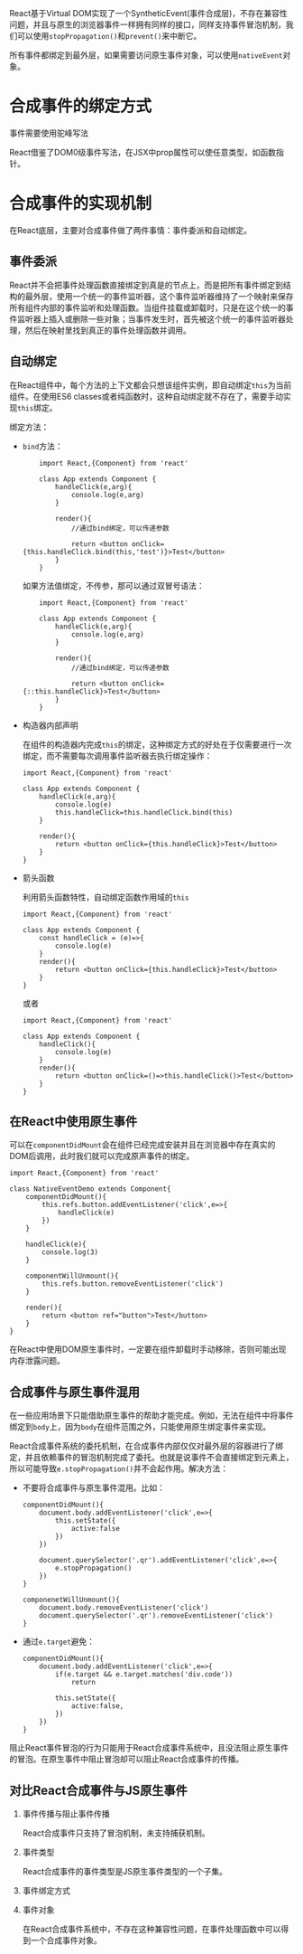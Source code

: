 React基于Virtual DOM实现了一个SyntheticEvent(事件合成层)，不存在兼容性问题，并且与原生的浏览器事件一样拥有同样的接口，同样支持事件冒泡机制，我们可以使用`stopPropagation()`和`prevent()`来中断它。

所有事件都绑定到最外层，如果需要访问原生事件对象，可以使用`nativeEvent`对象。

# 合成事件的绑定方式

事件需要使用驼峰写法

React借鉴了DOM0级事件写法，在JSX中prop属性可以使任意类型，如函数指针。

# 合成事件的实现机制

在React底层，主要对合成事件做了两件事情：事件委派和自动绑定。

## 事件委派

React并不会把事件处理函数直接绑定到真是的节点上，而是把所有事件绑定到结构的最外层，使用一个统一的事件监听器，这个事件监听器维持了一个映射来保存所有组件内部的事件监听和处理函数。当组件挂载或卸载时，只是在这个统一的事件监听器上插入或删除一些对象；当事件发生时，首先被这个统一的事件监听器处理，然后在映射里找到真正的事件处理函数并调用。

## 自动绑定

在React组件中，每个方法的上下文都会只想该组件实例，即自动绑定`this`为当前组件。在使用ES6 classes或者纯函数时，这种自动绑定就不存在了，需要手动实现`this`绑定。

绑定方法：

* `bind`方法：

    ```
        import React,{Component} from 'react'

        class App extends Component {
            handleClick(e,arg){
                console.log(e,arg)
            }

            render(){
                //通过bind绑定，可以传递参数

                return <button onClick={this.handleClick.bind(this,'test')}>Test</button>
            }
        }
    ```

    如果方法值绑定，不传参，那可以通过双冒号语法：

    ```
        import React,{Component} from 'react'

        class App extends Component {
            handleClick(e,arg){
                console.log(e,arg)
            }

            render(){
                //通过bind绑定，可以传递参数

                return <button onClick={::this.handleClick}>Test</button>
            }
        }
    ```

* 构造器内部声明

    在组件的构造器内完成`this`的绑定，这种绑定方式的好处在于仅需要进行一次绑定，而不需要每次调用事件监听器去执行绑定操作：

    ```
    import React,{Component} from 'react'

    class App extends Component {
        handleClick(e,arg){
            console.log(e)
            this.handleClick=this.handleClick.bind(this)
        }

        render(){
            return <button onClick={this.handleClick}>Test</button>
        }
    }
    ```

* 箭头函数

    利用箭头函数特性，自动绑定函数作用域的`this`

    ```
    import React,{Component} from 'react'

    class App extends Component {
        const handleClick = (e)=>{
            console.log(e)
        }
        render(){
            return <button onClick={this.handleClick}>Test</button>
        }
    }
    ```
    或者
    ```
    import React,{Component} from 'react'

    class App extends Component {
        handleClick(){
            console.log(e)
        }
        render(){
            return <button onClick=()=>this.handleClick()>Test</button>
        }
    }
    ```

## 在React中使用原生事件

可以在`componentDidMount`会在组件已经完成安装并且在浏览器中存在真实的DOM后调用，此时我们就可以完成原声事件的绑定。

```
import React,{Component} from 'react'

class NativeEventDemo extends Component{
    componentDidMount(){
        this.refs.button.addEventListener('click',e=>{
            handleClick(e)
        })
    }

    handleClick(e){
        console.log(3)
    }

    componentWillUnmount(){
        this.refs.button.removeEventListener('click')
    }

    render(){
        return <button ref="button">Test</button>
    }
}
```

在React中使用DOM原生事件时，一定要在组件卸载时手动移除，否则可能出现内存泄露问题。

## 合成事件与原生事件混用

在一些应用场景下只能借助原生事件的帮助才能完成。例如，无法在组件中将事件绑定到`body`上，因为`body`在组件范围之外，只能使用原生绑定事件来实现。

React合成事件系统的委托机制，在合成事件内部仅仅对最外层的容器进行了绑定，并且依赖事件的冒泡机制完成了委托。也就是说事件不会直接绑定到元素上，所以可能导致`e.stopPropagation()`并不会起作用。解决方法：

* 不要将合成事件与原生事件混用。比如：

    ```
    componentDidMount(){
        document.body.addEventListener('click',e=>{
            this.setState({
                active:false
            })
        })

        document.querySelector('.qr').addEventListener('click',e=>{
            e.stopPropagation()
        })
    }

    componenetWillUnmount(){
        document.body.removeEventListener('click')
        document.querySelector('.qr').removeEventListener('click')
    }
    ```

* 通过`e.target`避免：
    ```
    componentDidMount(){
        document.body.addEventListener('click',e=>{
            if(e.target && e.target.matches('div.code'))
                return 

            this.setState({
                active:false,
            })
        })
    }
    ```

阻止React事件冒泡的行为只能用于React合成事件系统中，且没法阻止原生事件的冒泡。在原生事件中阻止冒泡却可以阻止React合成事件的传播。

## 对比React合成事件与JS原生事件

1. 事件传播与阻止事件传播

    React合成事件只支持了冒泡机制，未支持捕获机制。

2. 事件类型

    React合成事件的事件类型是JS原生事件类型的一个子集。

3. 事件绑定方式

4. 事件对象

    在React合成事件系统中，不存在这种兼容性问题，在事件处理函数中可以得到一个合成事件对象。
